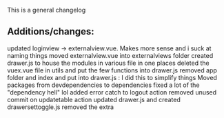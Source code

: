 This is a general changelog

## Additions/changes:
updated loginview -> externalview.vue. Makes more sense and i suck at naming things
moved externalview.vue into externalviews folder
created drawer.js to house the modules in various file in one places
deleted the vuex.vue file in utils and put the few functions into drawer.js
removed app folder and index and put into drawer.js : I did this to simplify things
Moved packages from devdependencies to dependencies
fixed a lot of the "dependency hell" lol
added error catch to logout action
removed unused commit on updatetable action
updated drawer.js and created drawersettoggle.js
removed the extra <template> in the same slot that was unnecessary in Complextables.vue/inlineedit.vue
renamed unused complextables.vue to complextables page to clarify what it is, its a view
ranamed simpletable/tablelist
renamed DashboardViews to dashboard views to clarify where those components render
removed unused response from UsersTables .then((response) => {
switched from vuetify full install to vuetify plugin, same for vue router to the plugin version
switched from vuetify in main.js to the one in the plugin folder to simplify that file(a lot ended up in there)
switched icon imports into vuetify.js
removed extra vue/use(vuetify) in main
add external and dashboard names in paths.js
commented out nprogres in main.js and router/index.js
updated vueitfy.js to new icon format
tried adding v-main to externalviews.vue
switching v-content to v-main Loginform.vue, Externalview, dashboardview
moved helloworld to externalviews
changed import of hellowworld


## Made/Clarified documenting comments to explain code in:
router index.js
router paths.js
getters.js
actions.js
LoginForm.vue
app.vue
drawer.js
